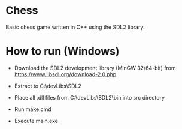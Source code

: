 # Chess
Basic chess game written in C++ using the SDL2 library.

# How to run (Windows)
- Download the SDL2 development library (MinGW 32/64-bit) from https://www.libsdl.org/download-2.0.php

- Extract to C:\devLibs\SDL2

- Place all .dll files from C:\devLibs\SDL2\bin into src directory

- Run make.cmd

- Execute main.exe
